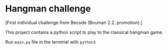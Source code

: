 # Hangman challenge

[First individual challenge from Becode (Bouman 2.2. promotion).]

This project contains a python script to play to the classical hangman game. 

Run `main.py` file in the terminal with `python3`
